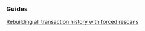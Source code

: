 ### Guides

[Rebuilding all transaction history with forced rescans](https://github.com/dcrlabs/ltcwallet/tree/master/docs/force_rescans.md)
